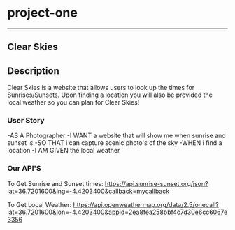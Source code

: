 # project-one

--- 
## Clear Skies

## Description 
Clear Skies is a website that allows users to look up the times for Sunrises/Sunsets. Upon finding a location you will also be provided the local weather so you can plan for Clear Skies!
### User Story
-AS A Photographer
-I WANT a website that will show me when sunrise and sunset is
-SO THAT i can capture scenic photo's of the sky
-WHEN i find a location 
-I AM GIVEN the local weather 

### Our API'S
To Get Sunrise and Sunset times:
https://api.sunrise-sunset.org/json?lat=36.7201600&lng=-4.4203400&callback=mycallback 

To Get Local Weather:
https://api.openweathermap.org/data/2.5/onecall?lat=36.7201600&lon=-4.4203400&appid=2ea8fea258bbf4c7d30e6cc6067e3356
